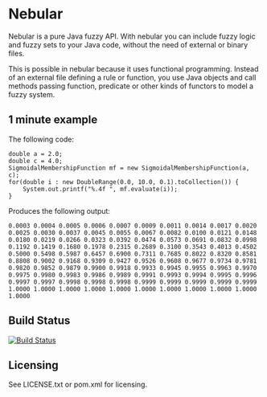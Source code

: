 # Nebular

Nebular is a pure Java fuzzy API. With nebular you can include fuzzy logic and 
fuzzy sets to your Java code, without the need of external or binary files. 

This is possible in nebular because it uses functional programming. Instead of 
an external file defining a rule or function, you use Java objects and call 
methods passing function, predicate or other kinds of functors to model a 
fuzzy system.

## 1 minute example

The following code:

    double a = 2.0;
    double c = 4.0;
    SigmoidalMembershipFunction mf = new SigmoidalMembershipFunction(a, c);
    for(double i : new DoubleRange(0.0, 10.0, 0.1).toCollection()) {
        System.out.printf("%.4f ", mf.evaluate(i));
    }

Produces the following output:

    0.0003 0.0004 0.0005 0.0006 0.0007 0.0009 0.0011 0.0014 0.0017 0.0020 0.0025 0.0030 0.0037 0.0045 0.0055 0.0067 0.0082 0.0100 0.0121 0.0148 0.0180 0.0219 0.0266 0.0323 0.0392 0.0474 0.0573 0.0691 0.0832 0.0998 0.1192 0.1419 0.1680 0.1978 0.2315 0.2689 0.3100 0.3543 0.4013 0.4502 0.5000 0.5498 0.5987 0.6457 0.6900 0.7311 0.7685 0.8022 0.8320 0.8581 0.8808 0.9002 0.9168 0.9309 0.9427 0.9526 0.9608 0.9677 0.9734 0.9781 0.9820 0.9852 0.9879 0.9900 0.9918 0.9933 0.9945 0.9955 0.9963 0.9970 0.9975 0.9980 0.9983 0.9986 0.9989 0.9991 0.9993 0.9994 0.9995 0.9996 0.9997 0.9997 0.9998 0.9998 0.9998 0.9999 0.9999 0.9999 0.9999 0.9999 1.0000 1.0000 1.0000 1.0000 1.0000 1.0000 1.0000 1.0000 1.0000 1.0000 1.0000 

## Build Status

[![Build Status](https://buildhive.cloudbees.com/job/tupilabs/job/nebular/badge/icon)](https://buildhive.cloudbees.com/job/tupilabs/job/nebular/)

## Licensing

See LICENSE.txt or pom.xml for licensing.